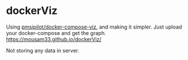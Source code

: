 # dockerViz
Using [pmsipilot/docker-compose-viz](https://github.com/pmsipilot/docker-compose-viz), and making it simpler.
Just upload your docker-compose and get the graph.
https://mousam33.github.io/dockerViz/

Not storing any data in server.
